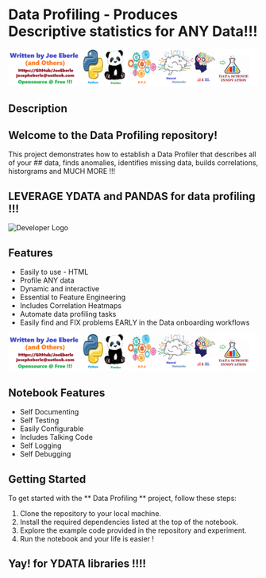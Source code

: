 # **Data Profiling** - Produces Descriptive statistics for ANY Data!!! 

![Code Logo](code.png)

## Description

## Welcome to the **Data Profiling** repository! 

This project demonstrates how to establish a Data Profiler that describes all of your ## data, finds anomalies, identifies missing data, builds correlations, historgrams and MUCH MORE !!!   

## LEVERAGE YDATA and PANDAS for data profiling !!! 

![Developer Logo](developer.png)

## Features

- Easily to use - HTML 
- Profile ANY data
- Dynamic and interactive 
- Essential to Feature Engineering 
- Includes Correlation Heatmaps
- Automate data profiling tasks 
- Easily find and FIX problems EARLY in the Data onboarding workflows 


![sample Logo](sample.png)

## Notebook Features

- Self Documenting 
- Self Testing 
- Easily Configurable
- Includes Talking Code 
- Self Logging 
- Self Debugging 

## Getting Started

To get started with the ** Data Profiling ** project, follow these steps:

1. Clone the repository to your local machine.
2. Install the required dependencies listed at the top of the notebook.
3. Explore the example code provided in the repository and experiment.
4. Run the notebook and your life is easier !

## Yay! for YDATA libraries !!!!




